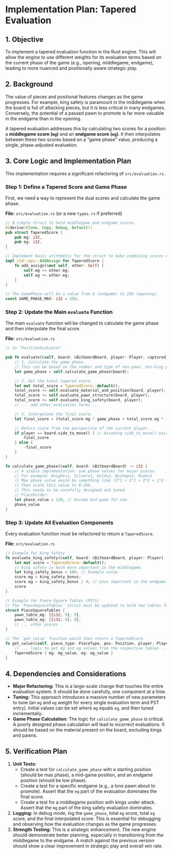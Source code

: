 # Implementation Plan: Tapered Evaluation

## 1. Objective

To implement a tapered evaluation function in the Rust engine. This will allow the engine to use different weights for its evaluation terms based on the current phase of the game (e.g., opening, middlegame, endgame), leading to more nuanced and positionally aware strategic play.

## 2. Background

The value of pieces and positional features changes as the game progresses. For example, king safety is paramount in the middlegame when the board is full of attacking pieces, but it is less critical in many endgames. Conversely, the potential of a passed pawn to promote is far more valuable in the endgame than in the opening.

A tapered evaluation addresses this by calculating two scores for a position: a **middlegame score (`mg`)** and an **endgame score (`eg`)**. It then interpolates between these two scores based on a "game phase" value, producing a single, phase-adjusted evaluation.

## 3. Core Logic and Implementation Plan

This implementation requires a significant refactoring of `src/evaluation.rs`.

### Step 1: Define a Tapered Score and Game Phase

First, we need a way to represent the dual scores and calculate the game phase.

**File:** `src/evaluation.rs` (or a new `types.rs` if preferred)

```rust
// A simple struct to hold middlegame and endgame scores.
#[derive(Clone, Copy, Debug, Default)]
pub struct TaperedScore {
    pub mg: i32,
    pub eg: i32,
}

// Implement basic arithmetic for the struct to make combining scores easier.
impl std::ops::AddAssign for TaperedScore {
    fn add_assign(&mut self, other: Self) {
        self.mg += other.mg;
        self.eg += other.eg;
    }
}

// The GamePhase will be a value from 0 (endgame) to 256 (opening).
const GAME_PHASE_MAX: i32 = 256;
```

### Step 2: Update the Main `evaluate` Function

The main `evaluate` function will be changed to calculate the game phase and then interpolate the final score.

**File:** `src/evaluation.rs`

```rust
// In `PositionEvaluator`

pub fn evaluate(&self, board: &BitboardBoard, player: Player, captured_pieces: &CapturedPieces) -> i32 {
    // 1. Calculate the game phase.
    // This can be based on the number and type of non-pawn, non-king pieces on the board.
    let game_phase = self.calculate_game_phase(board);

    // 2. Get the total tapered score.
    let mut total_score = TaperedScore::default();
    total_score += self.evaluate_material_and_position(board, player);
    total_score += self.evaluate_pawn_structure(board, player);
    total_score += self.evaluate_king_safety(board, player);
    // ... add other evaluation terms ...

    // 3. Interpolate the final score.
    let final_score = (total_score.mg * game_phase + total_score.eg * (GAME_PHASE_MAX - game_phase)) / GAME_PHASE_MAX;

    // Return score from the perspective of the current player.
    if player == board.side_to_move() { // Assuming side_to_move() exists
        final_score
    } else {
        -final_score
    }
}

fn calculate_game_phase(&self, board: &BitboardBoard) -> i32 {
    // A simple implementation: sum phase values for major pieces.
    // For example: Knight=1, Silver=1, Gold=2, Bishop=2, Rook=3
    // Max phase value would be something like (2*1 + 2*1 + 2*2 + 1*2 + 1*3) * 2 players = 24
    // Then scale this value to 0-256.
    // This needs to be carefully designed and tuned.
    // Placeholder:
    let phase_value = 128; // Assume mid-game for now
    phase_value
}
```

### Step 3: Update All Evaluation Components

Every evaluation function must be refactored to return a `TaperedScore`.

**File:** `src/evaluation.rs`

```rust
// Example for King Safety
fn evaluate_king_safety(&self, board: &BitboardBoard, player: Player) -> TaperedScore {
    let mut score = TaperedScore::default();
    // King safety is much more important in the middlegame.
    let king_safety_bonus = 100; // Example value
    score.mg = king_safety_bonus;
    score.eg = king_safety_bonus / 4; // Less important in the endgame
    score
}

// Example for Piece-Square Tables (PSTs)
// The `PieceSquareTables` struct must be updated to hold two tables for each piece.
struct PieceSquareTables {
    pawn_table_mg: [[i32; 9]; 9],
    pawn_table_eg: [[i32; 9]; 9],
    // ... other pieces
}

// The `get_value` function would then return a TaperedScore.
fn get_value(&self, piece_type: PieceType, pos: Position, player: Player) -> TaperedScore {
    // ... logic to get mg and eg values from the respective tables ...
    TaperedScore { mg: mg_value, eg: eg_value }
}
```

## 4. Dependencies and Considerations

*   **Major Refactoring:** This is a large-scale change that touches the entire evaluation system. It should be done carefully, one component at a time.
*   **Tuning:** This approach introduces a massive number of new parameters to tune (an `mg` and `eg` weight for every single evaluation term and PST entry). Initial values can be set where `mg` equals `eg`, and then tuned incrementally.
*   **Game Phase Calculation:** The logic for `calculate_game_phase` is critical. A poorly designed phase calculation will lead to incorrect evaluations. It should be based on the material present on the board, excluding kings and pawns.

## 5. Verification Plan

1.  **Unit Tests:**
    *   Create a test for `calculate_game_phase` with a starting position (should be max phase), a mid-game position, and an endgame position (should be low phase).
    *   Create a test for a specific endgame (e.g., a lone pawn about to promote). Assert that the `eg` part of the evaluation dominates the final score.
    *   Create a test for a middlegame position with kings under attack. Assert that the `mg` part of the king safety evaluation dominates.
2.  **Logging:** In debug mode, log the `game_phase`, total `mg` score, total `eg` score, and the final interpolated score. This is essential for debugging and observing how the evaluation changes as the game progresses.
3.  **Strength Testing:** This is a strategic enhancement. The new engine should demonstrate better planning, especially in transitioning from the middlegame to the endgame. A match against the previous version should show a clear improvement in strategic play and overall win rate.

